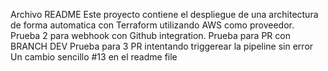Archivo README
Este proyecto contiene el despliegue de una architectura de forma automatica con Terraform utilizando AWS como proveedor.
Prueba 2 para webhook con Github integration.
Prueba para PR con BRANCH DEV
Prueba para 3 PR intentando triggerear la pipeline sin error
Un cambio sencillo #13 en el readme file
